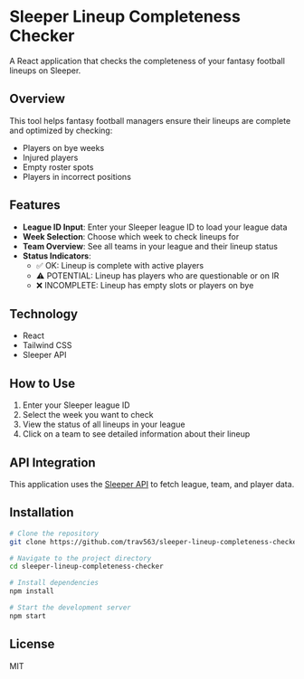 # Sleeper Lineup Completeness Checker

A React application that checks the completeness of your fantasy football lineups on Sleeper.

## Overview

This tool helps fantasy football managers ensure their lineups are complete and optimized by checking:

- Players on bye weeks
- Injured players
- Empty roster spots
- Players in incorrect positions

## Features

- **League ID Input**: Enter your Sleeper league ID to load your league data
- **Week Selection**: Choose which week to check lineups for
- **Team Overview**: See all teams in your league and their lineup status
- **Status Indicators**: 
  - ✅ OK: Lineup is complete with active players
  - ⚠️ POTENTIAL: Lineup has players who are questionable or on IR
  - ❌ INCOMPLETE: Lineup has empty slots or players on bye

## Technology

- React
- Tailwind CSS
- Sleeper API

## How to Use

1. Enter your Sleeper league ID
2. Select the week you want to check
3. View the status of all lineups in your league
4. Click on a team to see detailed information about their lineup

## API Integration

This application uses the [Sleeper API](https://docs.sleeper.com/) to fetch league, team, and player data.

## Installation

```bash
# Clone the repository
git clone https://github.com/trav563/sleeper-lineup-completeness-checker.git

# Navigate to the project directory
cd sleeper-lineup-completeness-checker

# Install dependencies
npm install

# Start the development server
npm start
```

## License

MIT
